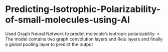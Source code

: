 # Predicting-Isotrophic-Polarizability-of-small-molecules-using-AI
Used Graph Neural Network to predict molecule’s isotropic polarizability. • The model contains two graph convolution
layers and Relu layers and finally a global pooling layer to predict the output
